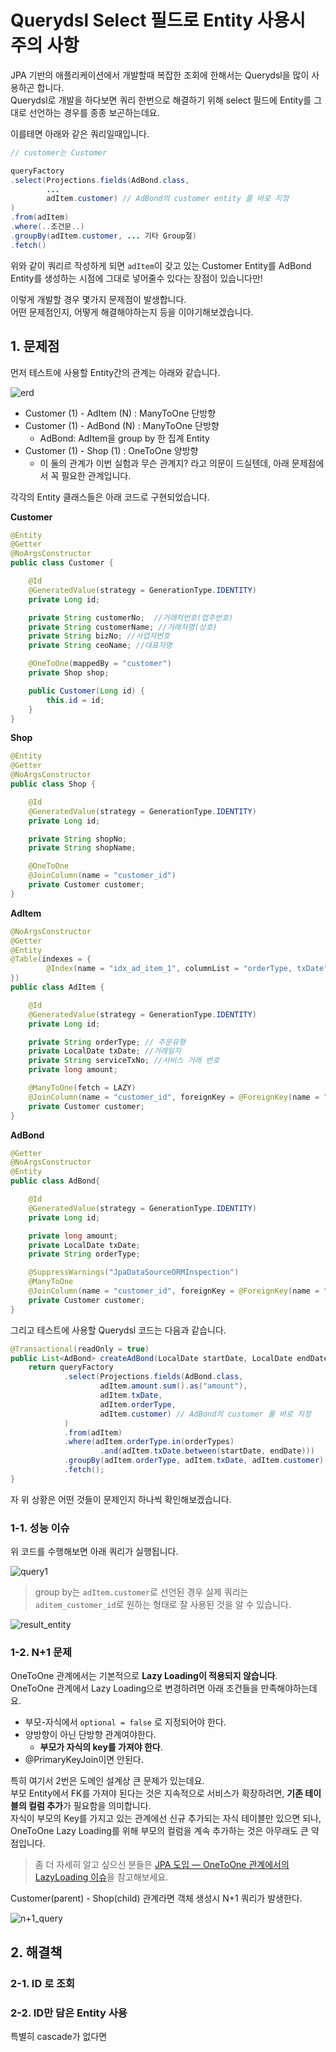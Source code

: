 # Querydsl Select 필드로 Entity 사용시 주의 사항

JPA 기반의 애플리케이션에서 개발할때 복잡한 조회에 한해서는 Querydsl을 많이 사용하곤 합니다.  
Querydsl로 개발을 하다보면 쿼리 한번으로 해결하기 위해 select 필드에 Entity를 그대로 선언하는 경우를 종종 보곤하는데요.  
  
이를테면 아래와 같은 쿼리일때입니다.

```java
// customer는 Customer 

queryFactory
.select(Projections.fields(AdBond.class,
        ...
        adItem.customer) // AdBond의 customer entity 를 바로 지정
)
.from(adItem)
.where(..조건문..)
.groupBy(adItem.customer, ... 기타 Group절)
.fetch()
```

위와 같이 쿼리르 작성하게 되면 ```adItem```이 갖고 있는 Customer Entity를 AdBond Entity를 생성하는 시점에 그대로 넣어줄수 있다는 장점이 있습니다만!    
  
이렇게 개발할 경우 몇가지 문제점이 발생합니다.  
어떤 문제점인지, 어떻게 해결해야하는지 등을 이야기해보겠습니다.  


## 1. 문제점

먼저 테스트에 사용할 Entity간의 관계는 아래와 같습니다.

![erd](./images/erd.png)

* Customer (1) - AdItem (N) : ManyToOne 단방향
* Customer (1) - AdBond (N) : ManyToOne 단방향
  * AdBond: AdItem을 group by 한 집계 Entity
* Customer (1) - Shop (1) : OneToOne 양방향
  * 이 둘의 관계가 이번 실험과 무슨 관계지? 라고 의문이 드실텐데, 아래 문제점에서 꼭 필요한 관계입니다.

각각의 Entity 클래스들은 아래 코드로 구현되었습니다.  
  

**Customer**

```java
@Entity
@Getter
@NoArgsConstructor
public class Customer {

    @Id
    @GeneratedValue(strategy = GenerationType.IDENTITY)
    private Long id;

    private String customerNo;  //거래처번호(업주번호)
    private String customerName; //거래처명(상호)
    private String bizNo; //사업자번호
    private String ceoName; //대표자명

    @OneToOne(mappedBy = "customer")
    private Shop shop;

    public Customer(Long id) {
        this.id = id;
    }
}
```

**Shop**

```java
@Entity
@Getter
@NoArgsConstructor
public class Shop {

    @Id
    @GeneratedValue(strategy = GenerationType.IDENTITY)
    private Long id;

    private String shopNo;
    private String shopName;

    @OneToOne
    @JoinColumn(name = "customer_id")
    private Customer customer;
}
```

**AdItem**

```java
@NoArgsConstructor
@Getter
@Entity
@Table(indexes = {
        @Index(name = "idx_ad_item_1", columnList = "orderType, txDate")
})
public class AdItem {

    @Id
    @GeneratedValue(strategy = GenerationType.IDENTITY)
    private Long id;

    private String orderType; // 주문유형
    private LocalDate txDate; //거래일자
    private String serviceTxNo; //서비스 거래 번호
    private long amount;

    @ManyToOne(fetch = LAZY)
    @JoinColumn(name = "customer_id", foreignKey = @ForeignKey(name = "fk_ad_item_customer"))
    private Customer customer;
}
```


**AdBond**

```java
@Getter
@NoArgsConstructor
@Entity
public class AdBond{

    @Id
    @GeneratedValue(strategy = GenerationType.IDENTITY)
    private Long id;

    private long amount;
    private LocalDate txDate;
    private String orderType;

    @SuppressWarnings("JpaDataSourceORMInspection")
    @ManyToOne
    @JoinColumn(name = "customer_id", foreignKey = @ForeignKey(name = "fk_ad_bond_customer"))
    private Customer customer;
}
```

그리고 테스트에 사용할 Querydsl 코드는 다음과 같습니다.

```java
@Transactional(readOnly = true)
public List<AdBond> createAdBond(LocalDate startDate, LocalDate endDate, List<String> orderTypes) {
    return queryFactory
            .select(Projections.fields(AdBond.class,
                    adItem.amount.sum().as("amount"),
                    adItem.txDate,
                    adItem.orderType,
                    adItem.customer) // AdBond의 customer 를 바로 지정
            )
            .from(adItem)
            .where(adItem.orderType.in(orderTypes)
                    .and(adItem.txDate.between(startDate, endDate)))
            .groupBy(adItem.orderType, adItem.txDate, adItem.customer)
            .fetch();
}
```

자 위 상황은 어떤 것들이 문제인지 하나씩 확인해보겠습니다.

### 1-1. 성능 이슈

위 코드를 수행해보면 아래 쿼리가 실행됩니다.

![query1](./images/query1.png)

> group by는 ```adItem.customer```로 선언된 경우 실제 쿼리는 ```aditem_customer_id```로 원하는 형태로 잘 사용된 것을 알 수 있습니다.

![result_entity](./images/result_entity.png)


### 1-2. N+1 문제

OneToOne 관계에서는 기본적으로 **Lazy Loading이 적용되지 않습니다**.  
OneToOne 관계에서 Lazy Loading으로 변경하려면 아래 조건들을 만족해야하는데요.  

* 부모-자식에서 ```optional = false``` 로 지정되어야 한다.
* 양방향이 아닌 단방향 관계여야한다.
  * **부모가 자식의 key를 가져야 한다**.
* @PrimaryKeyJoin이면 안된다.

특히 여기서 2번은 도메인 설계상 큰 문제가 있는데요.  
부모 Entity에서 FK를 가져야 된다는 것은 지속적으로 서비스가 확장하려면, **기존 테이블의 컬럼 추가**가 필요함을 의미합니다.  
자식이 부모의 Key를 가지고 있는 관계에선 신규 추가되는 자식 테이블만 있으면 되나, OneToOne Lazy Loading를 위해 부모의 컬럼을 계속 추가하는 것은 아무래도 큰 약점입니다.  

> 좀 더 자세히 알고 싶으신 분들은 [JPA 도입 — OneToOne 관계에서의 LazyLoading 이슈](https://medium.com/@yongkyu.jang/jpa-%EB%8F%84%EC%9E%85-onetoone-%EA%B4%80%EA%B3%84%EC%97%90%EC%84%9C%EC%9D%98-lazyloading-%EC%9D%B4%EC%8A%88-1-6d19edf5f4d3)을 참고해보세요.


Customer(parent) - Shop(child) 관계라면 객체 생성시 N+1 쿼리가 발생한다.

![n+1_query](./images/n+1_query.png)


## 2. 해결책

### 2-1. ID 로 조회

### 2-2. ID만 담은 Entity 사용

특별히 cascade가 없다면 